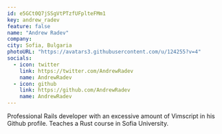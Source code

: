 ```yaml
---
id: e5GCt0Q7jSSgVtPTzfUFplteFMm1
key: andrew_radev
feature: false
name: "Andrew Radev"
company: 
city: Sofia, Bulgaria
photoURL: "https://avatars3.githubusercontent.com/u/124255?v=4"
socials:
  - icon: twitter
    link: https://twitter.com/AndrewRadev
    name: AndrewRadev
  - icon: github
    link: https://github.com/AndrewRadev
    name: AndrewRadev
---
```

Professional Rails developer with an excessive amount of Vimscript in his Github profile. Teaches a Rust course in Sofia University.
